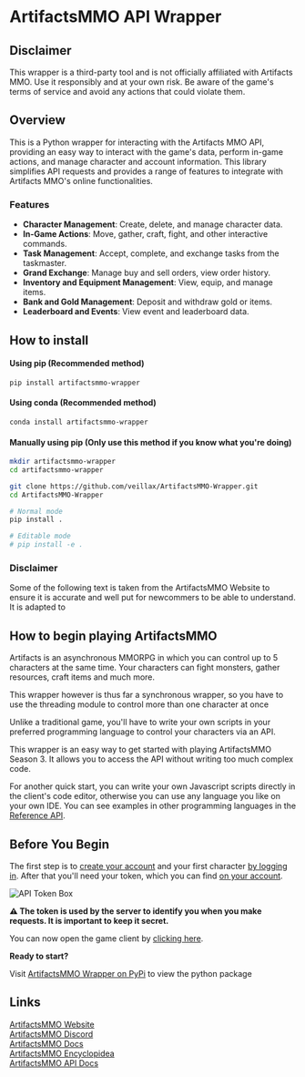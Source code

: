 # ArtifactsMMO API Wrapper
## Disclaimer

This wrapper is a third-party tool and is not officially affiliated with Artifacts MMO. Use it responsibly and at your own risk. Be aware of the game's terms of service and avoid any actions that could violate them.

## Overview
This is a Python wrapper for interacting with the Artifacts MMO API, providing an easy way to interact with the game's data, perform in-game actions, and manage character and account information. This library simplifies API requests and provides a range of features to integrate with Artifacts MMO's online functionalities.

### Features
- **Character Management**: Create, delete, and manage character data.
- **In-Game Actions**: Move, gather, craft, fight, and other interactive commands.
- **Task Management**: Accept, complete, and exchange tasks from the taskmaster.
- **Grand Exchange**: Manage buy and sell orders, view order history.
- **Inventory and Equipment Management**: View, equip, and manage items.
- **Bank and Gold Management**: Deposit and withdraw gold or items.
- **Leaderboard and Events**: View event and leaderboard data.

## How to install
#### Using pip (Recommended method)
`pip install artifactsmmo-wrapper`

#### Using conda (Recommended method)
`conda install artifactsmmo-wrapper`

#### Manually using pip (Only use this method if you know what you're doing)
```bash
mkdir artifactsmmo-wrapper
cd artifactsmmo-wrapper

git clone https://github.com/veillax/ArtifactsMMO-Wrapper.git
cd ArtifactsMMO-Wrapper

# Normal mode
pip install .

# Editable mode
# pip install -e .

```

### Disclaimer
Some of the following text is taken from the ArtifactsMMO Website to ensure it is accurate and well put for newcommers to be able to understand. It is adapted to 
## How to begin playing ArtifactsMMO
Artifacts is an asynchronous MMORPG in which you can control up to 5 characters at the same time. Your characters can fight monsters, gather resources, craft items and much more.

This wrapper however is thus far a synchronous wrapper, so you have to use the threading module to control more than one character at once

Unlike a traditional game, you'll have to write your own scripts in your preferred programming language to control your characters via an API.

This wrapper is an easy way to get started with playing ArtifactsMMO Season 3. It allows you to access the API without writing too much complex code.

For another quick start, you can write your own Javascript scripts directly in the client's code editor, otherwise you can use any language you like on your own IDE. You can see examples in other programming languages in the [Reference API](https://api.artifactsmmo.com/docs/#/).

## Before You Begin
The first step is to [create your account](https://artifactsmmo.com/account/create) and your first character [by logging in](https://artifactsmmo.com/account/characters). After that you'll need your token, which you can find [on your account](https://artifactsmmo.com/account/).

![API Token Box](https://artifactsmmo.com/images/docs/token.png)

**⚠️ The token is used by the server to identify you when you make requests. It is important to keep it secret.**

You can now open the game client by [clicking here](https://artifactsmmo.com/client).

**Ready to start?**

Visit [ArtifactsMMO Wrapper on PyPi](https://pypi.org/project/artifactsmmo-wrapper/) to view the python package

## Links
[ArtifactsMMO Website](https://artifactsmmo.com/)  
[ArtifactsMMO Discord](https://discord.com/invite/prEBQ8a6Vs)  
[ArtifactsMMO Docs](https://docs.artifactsmmo.com/)  
[ArtifactsMMO Encyclopidea](https://artifactsmmo.com/encyclopedia)  
[ArtifactsMMO API Docs](https://api.artifactsmmo.com/docs/#/)

